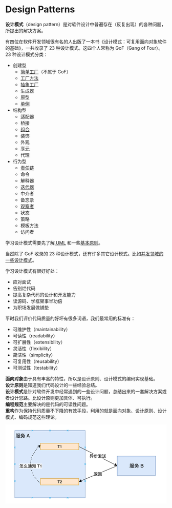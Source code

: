 # Design Patterns

**设计模式**（design pattern）是对软件设计中普遍存在（反复出现）的各种问题，所提出的解决方案。

有四位在软件开发领域很有名的人出版了一本书《设计模式：可复用面向对象软件的基础》，一共收录了 23 种设计模式。这四个人常称为 GoF（Gang of Four）。23 种设计模式分类：

* 创建型
  * [简单工厂](factory.md#jian-dan-gong-chang)（不属于 GoF）
  * [工厂方法](factory.md#gong-chang-fang-fa)
  * [抽象工厂](factory.md#chou-xiang-gong-chang)
  * 生成器
  * 原型
  * [单例](singleton.md)
* 结构型
  * 适配器
  * 桥接
  * [组合](composite.md)
  * 装饰
  * 外观
  * [享元](flyweight.md)
  * 代理
* 行为型
  * [责任链](chain-of-responsibility.md)
  * 命令
  * 解释器
  * [迭代器](iterator.md)
  * 中介者
  * 备忘录
  * [观察者](observer.md)
  * 状态
  * 策略
  * 模板方法
  * 访问者

学习设计模式需要先了解[ UML](uml.md) 和一些[基本原则](principle.md)。

当然除了 GoF 收录的 23 种设计模式，还有许多其它设计模式。比如[并发领域的一些设计模式](../../java/concurrency/concurrency-design-patterns/)。

学习设计模式有很好好处：

* 应对面试
* 告别烂代码
* 提高复杂代码的设计和开发能力
* 读源码、学框架事半功倍
* 为职场发展做铺垫

平时我们评价代码质量的好坏有很多词语，我们最常用的标准有：

* 可维护性（maintainability）
* 可读性（readability）
* 可扩展性（extensibility）
* 灵活性（flexibility）
* 简洁性（simplicity）
* 可复用性（reusability）
* 可测试性（testability）

**面向对象**由于具有丰富的特性，所以是设计原则、设计模式的编码实现基础。  
**设计原则**是知道我们代码设计的一些经验总结。  
**设计模式**是针对软件开发中经常遇到的一些设计问题，总结出来的一套解决方案或者设计思路。比设计原则更加具体、可执行。  
**编程规范**主要解决的是代码的可读性问题。  
**重构**作为保持代码质量不下降的有效手段，利用的就是面向对象、设计原则、设计模式、编码规范这些理论。

![](../../.gitbook/assets/image%20%28159%29.png)

